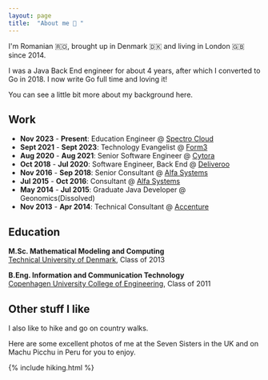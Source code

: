```yaml
---
layout: page
title:  "About me 👋 "
---
```


I'm Romanian 🇷🇴, brought up in Denmark 🇩🇰 and living in London 🇬🇧 since 2014.

I was a Java Back End engineer for about 4 years, after which I converted to Go in 2018.
I now write Go full time and loving it!

You can see a little bit more about my background here.

## Work

- **Nov 2023** - **Present**: Education Engineer @ <a href= "https://www.spectrocloud.com" target="_blank">Spectro Cloud</a>
- **Sept 2021** - **Sept 2023**: Technology Evangelist @ <a href= "https://form3.tech/" target="_blank">Form3</a>
- **Aug 2020** - **Aug 2021**: Senior Software Engineer @ <a href= "https://cytora.com/" target="_blank">Cytora</a>
- **Oct 2018** - **Jul 2020**: Software Engineer, Back End @ <a href= "https://deliveroo.com/" target="_blank">Deliveroo</a>
- **Nov 2016** - **Sep 2018**: Senior Consultant @ <a href= "https://alfasystems.com/" target="_blank">Alfa Systems</a>
- **Jul 2015** - **Oct 2016**: Consultant @ <a href= "https://alfasystems.com/" target="_blank">Alfa Systems</a>
- **May 2014** - **Jul 2015**: Graduate Java Developer @ Geonomics(Dissolved)
- **Nov 2013** - **Apr 2014**: Technical Consultant @ <a href= "https://accenture.com/" target="_blank">Accenture</a>

## Education

**M.Sc. Mathematical Modeling and Computing** <br />
<a href= "https://www.dtu.dk/english" target="_blank">Technical University of Denmark</a>, Class of 2013


**B.Eng. Information and Communication Technology** <br />
<a href= "https://www.diplom.dtu.dk/english" target="_blank">Copenhagen University College of Engineering</a>, Class of 2011

## Other stuff I like

I also like to hike and go on country walks. 

Here are some excellent photos of me at the Seven Sisters in the UK and on Machu Picchu in Peru for you to enjoy.

<div> {% include hiking.html %}</div>
